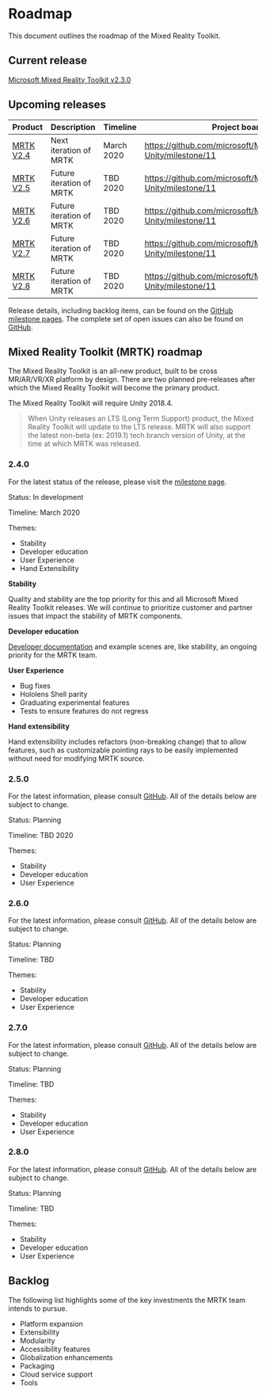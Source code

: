# Roadmap

This document outlines the roadmap of the Mixed Reality Toolkit.

## Current release

[Microsoft Mixed Reality Toolkit v2.3.0](https://github.com/Microsoft/MixedRealityToolkit-Unity/releases/tag/v2.3.0)

## Upcoming releases

| Product | Description | Timeline | Project board |
| --- | --- | --- | --- |
| [MRTK V2.4](#240) | Next iteration of MRTK | March 2020 | https://github.com/microsoft/MixedRealityToolkit-Unity/milestone/11 |
| [MRTK V2.5](#250) | Future iteration of MRTK | TBD 2020 | https://github.com/microsoft/MixedRealityToolkit-Unity/milestone/11 |
| [MRTK V2.6](#260) | Future iteration of MRTK | TBD 2020 | https://github.com/microsoft/MixedRealityToolkit-Unity/milestone/11 |
| [MRTK V2.7](#270) | Future iteration of MRTK | TBD 2020 | https://github.com/microsoft/MixedRealityToolkit-Unity/milestone/11 |
| [MRTK V2.8](#280) | Future iteration of MRTK | TBD 2020 | https://github.com/microsoft/MixedRealityToolkit-Unity/milestone/11 |

Release details, including backlog items, can be found on the [GitHub milestone pages](https://github.com/Microsoft/MixedRealityToolkit-Unity/milestones). The complete set of open issues can also be found on [GitHub](https://github.com/microsoft/MixedRealityToolkit-Unity/issues).

## Mixed Reality Toolkit (MRTK) roadmap

The Mixed Reality Toolkit is an all-new product, built to be cross MR/AR/VR/XR platform by design. There are two planned pre-releases after which the Mixed Reality Toolkit will become the primary product.

The Mixed Reality Toolkit will require Unity 2018.4.

> When Unity releases an LTS (Long Term Support) product, the Mixed Reality Toolkit will update to the LTS release. MRTK will also support the latest non-beta (ex: 2019.1) tech branch version of Unity, at the time at which MRTK was released.

### 2.4.0

For the latest status of the release, please visit the [milestone page]( https://github.com/microsoft/MixedRealityToolkit-Unity/milestone/11).

Status: In development

Timeline: March 2020

Themes:

- Stability
- Developer education
- User Experience
- Hand Extensibility

**Stability**

Quality and stability are the top priority for this and all Microsoft Mixed Reality Toolkit releases. We will continue to prioritize customer and partner issues that impact the stability of MRTK components.

**Developer education**

[Developer documentation](https://microsoft.github.io/MixedRealityToolkit-Unity) and example scenes are, like stability, an ongoing priority for the MRTK team.

**User Experience**

- Bug fixes
- Hololens Shell parity
- Graduating experimental features
- Tests to ensure features do not regress

**Hand extensibility**

Hand extensibility includes refactors (non-breaking change) that to allow features, such as customizable pointing rays to be easily implemented without need for
modifying MRTK source.

### 2.5.0

For the latest information, please consult [GitHub](https://github.com/microsoft/MixedRealityToolkit-Unity/milestone/12). All of the details below are subject to change.

Status: Planning

Timeline: TBD 2020

Themes:

- Stability
- Developer education
- User Experience

### 2.6.0

For the latest information, please consult [GitHub](https://github.com/microsoft/MixedRealityToolkit-Unity/milestone/14). All of the details below are subject to change.

Status: Planning

Timeline: TBD

Themes:

- Stability
- Developer education
- User Experience

### 2.7.0

For the latest information, please consult [GitHub](https://github.com/microsoft/MixedRealityToolkit-Unity/milestone/15). All of the details below are subject to change.

Status: Planning

Timeline: TBD

Themes:

- Stability
- Developer education
- User Experience

### 2.8.0

For the latest information, please consult [GitHub](https://github.com/microsoft/MixedRealityToolkit-Unity/milestone/16). All of the details below are subject to change.

Status: Planning

Timeline: TBD

Themes:

- Stability
- Developer education
- User Experience

## Backlog

The following list highlights some of the key investments the MRTK team intends to pursue.

- Platform expansion
- Extensibility
- Modularity
- Accessibility features
- Globalization enhancements
- Packaging
- Cloud service support
- Tools
